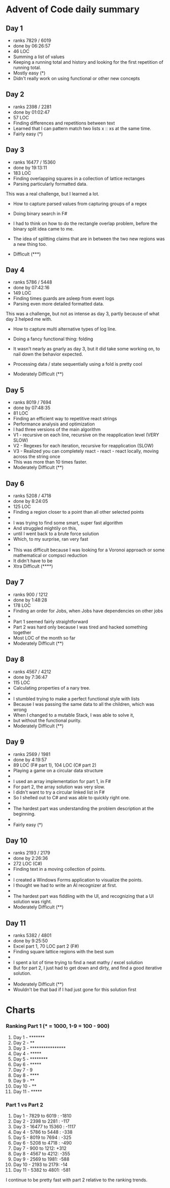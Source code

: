 ﻿# Advent of Code daily summary

## Day 1
* ranks 7829 / 6019
* done by 06:26:57
* 46 LOC
* Summing a list of values
* Keeping a running total and history and looking for the first repetition of running total.
* Mostly easy (*)
* Didn't really work on using functional or other new concepts


## Day 2
* ranks 2398 / 2281
* done by 01:02:47
* 57 LOC
* Finding differences and repetitions between text
* Learned that I can pattern match two lists x :: xs at the same time.
* Fairly easy (*)


## Day 3
* ranks 16477 / 15360
* done by 19:13:11
* 183 LOC
* Finding overlapping squares in a collection of lattice rectanges
* Parsing particularly formatted data.

This was a real challenge, but I learned a lot.
* How to capture parsed values from capturing groups of a regex
* Doing binary search in F#

* I had to think on how to do the rectangle overlap problem, before the binary split idea came to me.
* The idea of splitting claims that are in between the two new regions was a new thing too.

* Difficult (***)

## Day 4
* ranks 5786 / 5448
* done by 07:42:16
* 149 LOC
* Finding times guards are asleep from event logs
* Parsing even more detailed formatted data.

This was a challenge, but not as intense as day 3, partly because of what day 3 helped me with.
* How to capture multi alternative types of log line.
* Doing a fancy functional thing: folding

* It wasn't nearly as gnarly as day 3, but it did take some working on, to nail down the behavior expected.
* Processing data / state sequentially using a fold is pretty cool

* Moderately Difficult (**)

## Day 5
* ranks 8019 / 7694
* done by 07:48:35
* 81 LOC
* Finding an efficient way to repetitive react strings
* Performance analysis and optimization
* I had three versions of the main algorithm
* V1 - recursive on each line, recursive on the reapplication level (VERY SLOW)
* V2 - Regexes for each iteration, recursive for reapplication (SLOW)
* V3 - Realized you can completely react - react - react locally, moving across the string once
* This was more than 10 times faster.
* Moderately Difficult (**)

## Day 6
* ranks 5208 / 4718
* done by 8:24:05
* 125 LOC
* Finding a region closer to a point than all other selected points
*
* I was trying to find some smart, super fast algorithm
* And struggled mightily on this, 
* until I went back to a brute force solution
* Which, to my surprise, ran very fast
*
* This was difficult because I was looking for a Voronoi approach or some mathematical or compsci reduction
* It didn't have to be
* Xtra Difficult (****)

## Day 7
* ranks 900 / 1212
* done by 1:48:28
* 178 LOC
* Finding an order for Jobs, when Jobs have dependencies on other jobs
*
* Part 1 seemed fairly straightforward
* Part 2 was hard only because I was tired and hacked something together
* Most LOC of the month so far
* Moderately Difficult (**)

## Day 8
* ranks 4567 / 4212
* done by 7:36:47
* 115 LOC
* Calculating properties of a nary tree.
*
* I stumbled trying to make a perfect functional style with lists
* Because I was passing the same data to all the children, which was wrong
* When I changed to a mutable Stack, I was able to solve it,
* but without the functional purity.
* Moderately Difficult (**)

## Day 9
* ranks 2569 / 1981
* done by 4:19:57
* 89 LOC (F# part 1), 104 LOC (C# part 2)
* Playing a game on a circular data structure
*
* I used an array implementation for part 1, in F#
* For part 2, the array solution was very slow.
* I didn't want to try a circular linked list in F#
* So I shelled out to C# and was able to quickly right one.
*
* The hardest part was understanding the problem description at the beginning.
*
* Fairly easy (*)

## Day 10
* ranks 2193 / 2179
* done by 2:26:36
* 272 LOC (C#)
* Finding text in a moving collection of points.
*
* I created a Windows Forms application to visualize the points.
* I thought we had to write an AI recognizer at first.
*
* The hardest part was fiddling with the UI, and recognizing that a UI solution was right.
* Moderately Difficult (**)

## Day 11
* ranks 5382 / 4801
* done by 9:25:50
* Excel part 1, 70 LOC part 2 (F#)
* Finding square lattice regions with the best sum
* 
* I spent a lot of time trying to find a neat mathy / excel solution
* But for part 2, I just had to get down and dirty, and find a good iterative solution.
*
* Moderately Difficult (**)
* Wouldn't be that bad if I had just gone for this solution first

# Charts

### Ranking Part 1 (* = 1000, 1-9 = 100 - 900)
1. Day 1 - *******
2. Day 2 - **
3. Day 3 - ****************
4. Day 4 - *****
5. Day 5 - ********
6. Day 6 - *****
7. Day 7 - 9
8. Day 8 - ****
9. Day 9 - **
10. Day 10 - **
11. Day 11 - *****

### Part 1 vs Part 2

1. Day 1 - 7829 to 6019 : -1810
2. Day 2 - 2398 to 2281 : -117
3. Day 3 - 16477 to 15360 : -1117
4. Day 4 - 5786 to 5448 : -338
5. Day 5 - 8019 to 7694 : -325
6. Day 6 - 5208 to 4718 : -490
7. Day 7 - 900 to 1212: +312
8. Day 8 - 4567 to 4212: -355
9. Day 9 - 2569 to 1981: -588
10. Day 10 - 2193 to 2179: -14
11. Day 11 - 5382 to 4801: -581

I continue to be pretty fast with part 2 relative to the ranking trends.